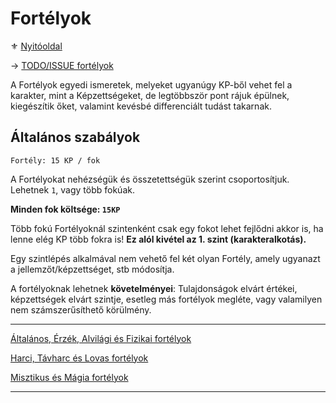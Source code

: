 # Fortélyok

⚜️ [Nyitóoldal](start.md)

→ [TODO/ISSUE fortélyok](https://github.com/kaktusztea/km100/wiki/ISSUE.TODO.fortelyok)

A Fortélyok egyedi ismeretek, melyeket ugyanúgy KP-ből vehet fel a karakter, mint a Képzettségeket, de legtöbbször pont rájuk épülnek, kiegészítik őket, valamint kevésbé differenciált tudást takarnak.

## Általános szabályok
```
Fortély: 15 KP / fok
```

A Fortélyokat nehézségük és összetettségük szerint csoportosítjuk. Lehetnek `1`, vagy több fokúak.

**Minden fok költsége: `15KP`**

Több fokú Fortélyoknál szintenként csak egy fokot lehet fejlődni akkor is, ha lenne elég KP több fokra is! **Ez alól kivétel az 1. szint (karakteralkotás).**

Egy szintlépés alkalmával nem vehető fel két olyan Fortély, amely ugyanazt a jellemzőt/képzettséget, stb módosítja.

A fortélyoknak lehetnek **követelményei**: Tulajdonságok elvárt értékei, képzettségek elvárt szintje, esetleg más fortélyok megléte, vagy valamilyen nem számszerűsíthető körülmény.

---

[Általános, Érzék, Alvilági és Fizikai fortélyok](033_altalanos_fortelyok.md)

[Harci, Távharc és Lovas fortélyok](034_harci_fortelyok.md)

[Misztikus és Mágia fortélyok](035_misztikus_magia_fortelyok.md)
  
---

